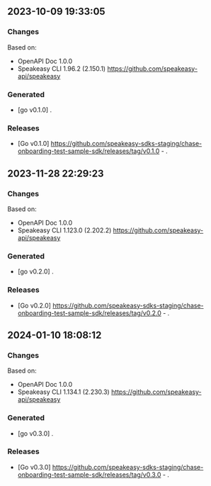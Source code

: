 

## 2023-10-09 19:33:05
### Changes
Based on:
- OpenAPI Doc 1.0.0 
- Speakeasy CLI 1.96.2 (2.150.1) https://github.com/speakeasy-api/speakeasy
### Generated
- [go v0.1.0] .
### Releases
- [Go v0.1.0] https://github.com/speakeasy-sdks-staging/chase-onboarding-test-sample-sdk/releases/tag/v0.1.0 - .

## 2023-11-28 22:29:23
### Changes
Based on:
- OpenAPI Doc 1.0.0 
- Speakeasy CLI 1.123.0 (2.202.2) https://github.com/speakeasy-api/speakeasy
### Generated
- [go v0.2.0] .
### Releases
- [Go v0.2.0] https://github.com/speakeasy-sdks-staging/chase-onboarding-test-sample-sdk/releases/tag/v0.2.0 - .

## 2024-01-10 18:08:12
### Changes
Based on:
- OpenAPI Doc 1.0.0 
- Speakeasy CLI 1.134.1 (2.230.3) https://github.com/speakeasy-api/speakeasy
### Generated
- [go v0.3.0] .
### Releases
- [Go v0.3.0] https://github.com/speakeasy-sdks-staging/chase-onboarding-test-sample-sdk/releases/tag/v0.3.0 - .